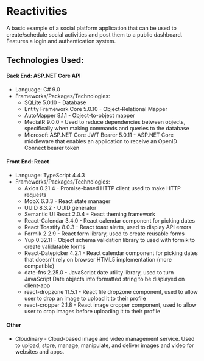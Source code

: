 # Reactivities
A basic example of a social platform application that can be used to create/schedule social activities and post them to a public dashboard.
Features a login and authentication system.

## Technologies Used:
#### Back End: ASP.NET Core API
- Language: C# 9.0
- Frameworks/Packages/Technologies:
  - SQLite 5.0.10 - Database
  - Entity Framework Core 5.0.10 - Object-Relational Mapper
  - AutoMapper 8.1.1 - Object-to-object mapper
  - MediatR 9.0.0 - Used to reduce dependencies between objects, specifically when making commands and queries to the database
  - Microsoft ASP.NET Core JWT Bearer 5.0.11 - ASP.NET Core middleware that enables an application to receive an OpenID Connect bearer token
    
#### Front End: React
- Language: TypeScript 4.4.3
- Frameworks/Packages/Technologies:
  - Axios 0.21.4 - Promise-based HTTP client used to make HTTP requests
  - MobX 6.3.3 - React state manager
  - UUID 8.3.2 - UUID generator
  - Semantic UI React 2.0.4 - React theming framework
  - React-Calendar 3.4.0 - React calendar component for picking dates
  - React Toastify 8.0.3 - React toast alerts, used to display API errors
  - Formik 2.2.9 - React form library, used to create reusable forms
  - Yup 0.32.11 - Object schema validation library to used with formik to create validatable forms
  - React-Datepicker 4.2.1 - React calendar component for picking dates that doesn't rely on browser HTML5 implementation (more compatible)
  - date-fns 2.25.0 - JavaScript date utility library, used to turn JavaScript Date objects into formatted string to be displayed on client-app
  - react-dropzone 11.5.1 - React file dropzone component, used to allow user to drop an image to upload it to their profile
  - react-cropper 2.1.8 - React image cropper component, used to allow user to crop images before uploading it to their profile

#### Other
- Cloudinary - Cloud-based image and video management service. Used to upload, store, manage, manipulate, and deliver images and video for websites and apps.
